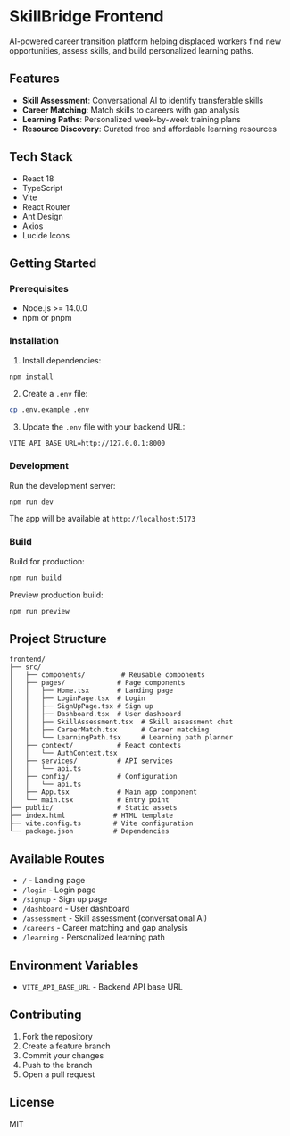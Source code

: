 # SkillBridge Frontend

AI-powered career transition platform helping displaced workers find new opportunities, assess skills, and build personalized learning paths.

## Features

- **Skill Assessment**: Conversational AI to identify transferable skills
- **Career Matching**: Match skills to careers with gap analysis
- **Learning Paths**: Personalized week-by-week training plans
- **Resource Discovery**: Curated free and affordable learning resources

## Tech Stack

- React 18
- TypeScript
- Vite
- React Router
- Ant Design
- Axios
- Lucide Icons

## Getting Started

### Prerequisites

- Node.js >= 14.0.0
- npm or pnpm

### Installation

1. Install dependencies:
```bash
npm install
```

2. Create a `.env` file:
```bash
cp .env.example .env
```

3. Update the `.env` file with your backend URL:
```
VITE_API_BASE_URL=http://127.0.0.1:8000
```

### Development

Run the development server:
```bash
npm run dev
```

The app will be available at `http://localhost:5173`

### Build

Build for production:
```bash
npm run build
```

Preview production build:
```bash
npm run preview
```

## Project Structure

```
frontend/
├── src/
│   ├── components/         # Reusable components
│   ├── pages/             # Page components
│   │   ├── Home.tsx       # Landing page
│   │   ├── LoginPage.tsx  # Login
│   │   ├── SignUpPage.tsx # Sign up
│   │   ├── Dashboard.tsx  # User dashboard
│   │   ├── SkillAssessment.tsx  # Skill assessment chat
│   │   ├── CareerMatch.tsx      # Career matching
│   │   └── LearningPath.tsx     # Learning path planner
│   ├── context/           # React contexts
│   │   └── AuthContext.tsx
│   ├── services/          # API services
│   │   └── api.ts
│   ├── config/            # Configuration
│   │   └── api.ts
│   ├── App.tsx            # Main app component
│   └── main.tsx           # Entry point
├── public/                # Static assets
├── index.html            # HTML template
├── vite.config.ts        # Vite configuration
└── package.json          # Dependencies
```

## Available Routes

- `/` - Landing page
- `/login` - Login page
- `/signup` - Sign up page
- `/dashboard` - User dashboard
- `/assessment` - Skill assessment (conversational AI)
- `/careers` - Career matching and gap analysis
- `/learning` - Personalized learning path

## Environment Variables

- `VITE_API_BASE_URL` - Backend API base URL

## Contributing

1. Fork the repository
2. Create a feature branch
3. Commit your changes
4. Push to the branch
5. Open a pull request

## License

MIT
